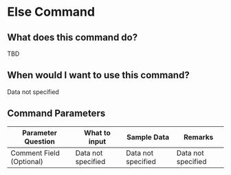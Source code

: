 <!--TITLE: Else Command -->
<!-- SUBTITLE: a command in the If Commands group -->
# Else Command


## What does this command do?
TBD


## When would I want to use this command?
Data not specified


## Command Parameters
| Parameter Question   	| What to input  	|  Sample Data 	| Remarks  	|
| ---                    | ---               | ---           | ---       |
|Comment Field (Optional)|Data not specified|Data not specified|Data not specified|


